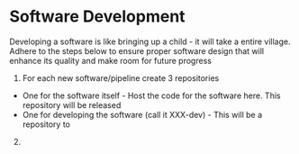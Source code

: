 # Software Development

Developing a software is like bringing up a child - it will take a entire village. Adhere to the steps below to ensure proper software design that will enhance its quality and make room for future progress

1. For each new software/pipeline create 3 repositories 
  * One for the software itself - Host the code for the software here. This repository will be released
  * One for developing the software (call it XXX-dev) - This will be a repository to  
2. 
